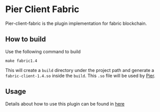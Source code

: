 # Pier Client Fabric

Pier-client-fabric is the plugin implementation for fabric blockchain.

## How to build

Use the following command to build

```shell script
make fabric1.4
```

This will create a `build` directory under the project path and generate a `fabric-client-1.4.so` inside the `build`.
This `.so` file will be used by [Pier](https://github.com/meshplus/pier).

## Usage

Details about how to use this plugin can be found in [here](https://github.com/meshplus/pier/wiki/Pier%E4%BD%BF%E7%94%A8%E6%96%87%E6%A1%A3)  
